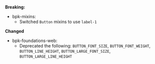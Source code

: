 **Breaking:**

- bpk-mixins:
  - Switched `Button` mixins to use `label-1`

**Changed**

- bpk-foundations-web:
  - Deprecated the following: `BUTTON_FONT_SIZE`, `BUTTON_FONT_WEIGHT`, `BUTTON_LINE_HEIGHT`, `BUTTON_LARGE_FONT_SIZE`, `BUTTON_LARGE_LINE_HEIGHT`

